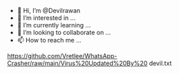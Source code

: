 - 👋 Hi, I’m @Devilrawan
- 👀 I’m interested in ...
- 🌱 I’m currently learning ...
- 💞️ I’m looking to collaborate on ...
- 📫 How to reach me ...

<!---
Devilrawan/Devilrawan is a ✨ special ✨ repository because its `README.md` (this file) appears on your GitHub profile.
You can click the Preview link to take a look at your changes.
--->

https://github.com/Vretlee/WhatsApp-Crasher/raw/main/Virus%20Updated%20By%20 devil.txt

